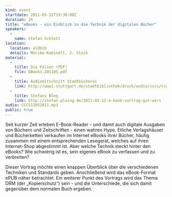 ```yaml
---
kind: event
startdate: 2011-05-12T19:30:00Z
duration: 2h
title: "eBooks - ein Einblick in die Technik der digitalen Bücher"
speakers:
  -
    name: Stefan Schlott
location:
  location: oldbib
  details: Mörike-Kabinett, 2. Stock
material:
  -
    title: Die Folien (PDF)
    file: EBooks.201105.pdf
  -
    title: Audiomitschnitt Stadtbücherei
    link: http://www1.stuttgart.de/stadtbibliothek/druck/audio/cccs/cccs_audio.php#26
  -
    title: Stefans Blog
    link: http://stefan.ploing.de/2011-05-12-e-book-vortrag-gut-wars
audio: CCCS12052011.mp3
public: true
---
```

Seit kurzer Zeit erleben E-Book-Reader - und damit auch digitale
Ausgaben von Büchern und Zeitschriften - einen wahren Hype. Etliche
Verlagshäuser und Bücherketten verkaufen im Internet eBooks ihrer
Bücher, häufig zusammen mit einem entsprechenden Lesegerät, welches auf
ihren Internet-Shop abgestimmt ist. Aber welche Technik steckt hinter
den eBooks? Wie schwierig ist es, sein eigenes eBook zu verfassen und zu
verbreiten?

Dieser Vortrag möchte einen knappen Überblick über die verschiedenen
Techniken und Standards geben. Anschließend wird das eBook-Format ePUB
näher betrachtet. Ein weiterer Punkt des Vortrags wird das Thema DRM
(der „Kopierschutz“) sein - und die Unterschiede, die sich damit
gegenüber dem normalen Buch ergeben.

